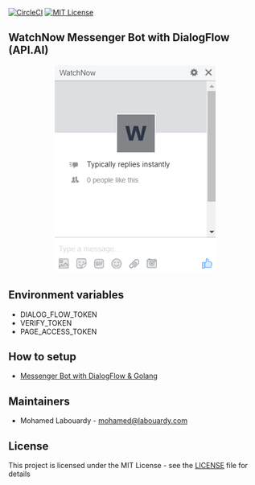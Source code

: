 [![CircleCI](https://circleci.com/gh/mlabouardy/dialogflow-watchnow-messenger.svg?style=svg)](https://circleci.com/gh/mlabouardy/dialogflow-watchnow-messenger) [![MIT License](http://img.shields.io/badge/license-MIT-blue.svg?style=flat)](LICENSE)

## WatchNow Messenger Bot with DialogFlow (API.AI)

<div align="center">
  <img src="bot.gif" />
</div>

## Environment variables

* DIALOG_FLOW_TOKEN
* VERIFY_TOKEN
* PAGE_ACCESS_TOKEN


## How to setup

- [Messenger Bot with DialogFlow & Golang](http://www.blog.labouardy.com/bot-in-messenger-with-dialogflow-golang/)

## Maintainers

- Mohamed Labouardy - mohamed@labouardy.com

## License

This project is licensed under the MIT License - see the [LICENSE](LICENSE) file for details
